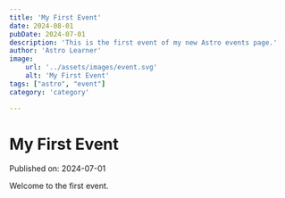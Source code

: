 ```yaml
---
title: 'My First Event'
date: 2024-08-01
pubDate: 2024-07-01
description: 'This is the first event of my new Astro events page.'
author: 'Astro Learner'
image:
    url: '../assets/images/event.svg'
    alt: 'My First Event'
tags: ["astro", "event"]
category: 'category'

---
```


# My First Event

Published on: 2024-07-01

Welcome to the first event.